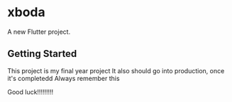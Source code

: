 # xboda

A new Flutter project.

## Getting Started

This project is my final year project
It also should go into production, once it's completedd
Always remember this


Good luck!!!!!!!!!